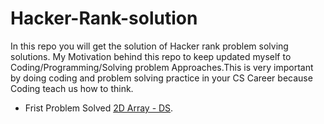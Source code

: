# Hacker-Rank-solution
In this repo you will get the solution of Hacker rank problem solving solutions. My Motivation behind this repo to keep updated myself to Coding/Programming/Solving problem Approaches.This is very important by doing coding and problem solving practice in your CS Career because Coding teach us how to think.
* Frist Problem Solved [2D Array - DS](https://www.hackerrank.com/challenges/2d-array/problem).
